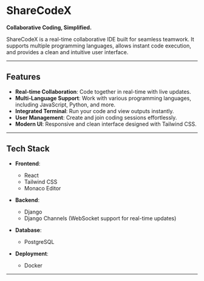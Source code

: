 # **ShareCodeX**
**Collaborative Coding, Simplified.**

ShareCodeX is a real-time collaborative IDE built for seamless teamwork. It supports multiple programming languages, allows instant code execution, and provides a clean and intuitive user interface.

---

## **Features**
- **Real-time Collaboration**: Code together in real-time with live updates.
- **Multi-Language Support**: Work with various programming languages, including JavaScript, Python, and more.
- **Integrated Terminal**: Run your code and view outputs instantly.
- **User Management**: Create and join coding sessions effortlessly.
- **Modern UI**: Responsive and clean interface designed with Tailwind CSS.

---

## **Tech Stack**
- **Frontend**:
  - React
  - Tailwind CSS
  - Monaco Editor

- **Backend**:
  - Django
  - Django Channels (WebSocket support for real-time updates)

- **Database**:
  - PostgreSQL

- **Deployment**:
  - Docker

---
